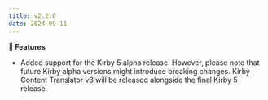 ```yaml
---
title: v2.2.0
date: 2024-09-11
---
```


**🚀 Features**

- Added support for the Kirby 5 alpha release. However, please note that future Kirby alpha versions might introduce breaking changes. Kirby Content Translator v3 will be released alongside the final Kirby 5 release.
